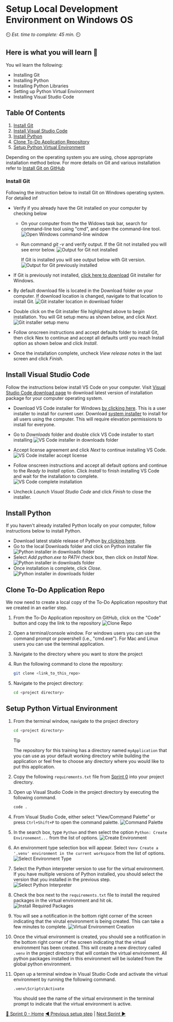# Setup Local Development Environment on Windows OS

⏲️ _Est. time to complete: 45 min._ ⏲️

## Here is what you will learn 🎯

You wil learn the following:

- Installing Git
- Installing Python
- Installing Python Libraries
- Setting up Python Virtual Environment
- Installing Visual Studio Code

## Table Of Contents

1. [Install Git](#install-git)
2. [Install Visual Studio Code](#install-visual-studio-code)
3. [Install Python](#install-python)
4. [Clone To-Do Application Repository](#clone-to-do-application-repo)
5. [Setup Python Virtual Environment](#setup-python-virtual-environment)

Depending on the operating system you are using, chose appropriate installation method below. For more details on Git and various installation refer to [Install Git on GitHub](https://github.com/git-guides/install-git)

### Install Git

Following the instruction below to install Git on Windows operating system. For detailed inf

- Verify if you already have the Git installed on your computer by checking below
  - On your computer from the the Widows task bar, search for command-line tool using "cmd", and open the command-line tool.
  ![Open Windows command-line window](../content-images/Sprint%2000/local/open-command-line-window.png)

  - Run command _git -v_ and verify output.
    If the Git not installed you will see error below.
    ![Output for Git not installed](../content-images/Sprint%2000/local/git-not-installed.png)

    If Git is installed you will see output below with Git version.
    ![Output for Git previously installed](../content-images/Sprint%2000/local/git-previously-installed.png)

- If Git is previously not installed, [click here to download](https://github.com/git-for-windows/git/releases/download/v2.44.0.windows.1/Git-2.44.0-64-bit.exe) Git installer for Windows.
- By default download file is located in the Download folder on your computer. If download location is changed, navigate to that location to install Git.
  ![Git installer location in download folder](../content-images/Sprint%2000/local/git-downloaded-installer.png)

- Double click on the Git installer file highlighted above to begin installation. You will Git setup menu as shown below, and click _Next_.
![Git installer setup menu](../content-images/Sprint%2000/local/git-installer-setup.png)

- Follow onscreen instructions and accept defaults folder to install Git, then click Nex to continue and accept all defaults until you reach Install option as shown below and click _Install_.

- Once the installation complete, uncheck _View release notes_ in the last screen and click _Finish_.


## Install Visual Studio Code

Follow the instructions below install VS Code on your computer. Visit [Visual Studio Code download page](https://code.visualstudio.com/download) to download latest version of installation package for your computer operating system.

- Download VS Code installer for Windows [by clicking here](https://code.visualstudio.com/sha/download?build=stable&os=win32-x64-user). This is a user installer to install for current user. Download [system installer](https://code.visualstudio.com/sha/download?build=stable&os=win32-x64) to install for all users using the computer. This will require elevation permissions to install for everyone.
- Go to _Downloads_ folder and double click VS Code installer to start installing
  ![VS Code installer in downloads folder](../content-images/Sprint%2000/local/vscode-installer-download.png)

- Accept license agreement and click _Next_ to continue installing VS Code.
  ![VS Code installer accept license](../content-images/Sprint%2000/local/vscode-installer-accept-license.png)

- Follow onscreen instructions and accept all default options and continue to the _Ready to Install_ option. Click _Install_ to finish installing VS Code and wait for the installation to complete.
  ![VS Code complete installation](../content-images/Sprint%2000/local/vscode-finish-installation.png)

- Uncheck _Launch Visual Studio Code_ and click _Finish_ to close the installer.

## Install Python

If you haven't already installed Python locally on your computer, follow instructions below to install Python.

- Download latest stable release of Python [by clicking here](https://www.python.org/ftp/python/3.12.2/python-3.12.2-amd64.exe).
- Go to the local Downloads folder and click on Python installer file
  ![Python installer in downloads folder](../content-images/Sprint%2000/local/python-installer.png)
- Select _Add python.exe to PATH_ check box, then click on _Install Now_.
  ![Python installer in downloads folder](../content-images/Sprint%2000/local/python-installation-wizard.png)
- Once installation is complete, click _Close_.
  ![Python installer in downloads folder](../content-images/Sprint%2000/local/python-installation-complete.png)

## Clone To-Do Application Repo
We now need to create a local copy of the To-Do Application repository that we created in an earlier step.

1. From the To-Do Application repository on GitHub, click on the "Code" button and copy the link to the repository
   ![Clone Repo](./images/visual-studio-code-clone-repo-01.png)

2. Open a terminal/console window.  For windows users you can use the command prompt or powershell (i.e., "cmd.exe").  For Mac and Linux users you can use the terminal application.

3. Navigate to the directory where you want to store the project

4. Run the following command to clone the repository:

    ```bash
    git clone <link_to_this_repo>
    ```

5. Navigate to the project directory:

    ```bash
    cd <project directory>
    ```

## Setup Python Virtual Environment

1. From the terminal window, navigate to the project directory

    ```bash
    cd <project directory>
    ```

    > [!TIP]
    > The repository for this training has a directory named `myApplication` that you can use as your default working directory while building the application or feel free to choose any directory where you would like to put this application.

2. Copy the following `requirements.txt` file from [Sprint 0](/Track_1_ToDo_App/Sprint-00%20-%20Environment%20Setup/src/requirements.txt) into your project directory.

3. Open up Visual Studio Code in the project directory by executing the following command.

    ```cmd
    code . 
    ```

4. From Visual Studio Code, either select "View/Command Palette" or press `Ctrl+Shift+P` to open the command palette.
![Command Palette](/Track_1_ToDo_App/Sprint-00%20-%20Environment%20Setup/images/SetupVirtualEnvrionment-01.png)

5. In the search box, type `Python` and then select the option `Python: Create Environement...` from the list of options.
![Create Environment](/Track_1_ToDo_App/Sprint-00%20-%20Environment%20Setup/images/SetupVirtualEnvrionment-02.png)

6. An environment type selection box will appear. Select `Venv Create a '.venv' environment in the current workspace` from the list of options.
![Select Environment Type](/Track_1_ToDo_App/Sprint-00%20-%20Environment%20Setup/images/SetupVirtualEnvrionment-03.png)

7. Select the Python interpreter version to use for the virtual environment.  If you have multiple versions of Python installed, you should select the version that you installed in the previous step.
![Select Python Interpreter](/Track_1_ToDo_App/Sprint-00%20-%20Environment%20Setup/images/SetupVirtualEnvrionment-04.png)

8. Check the box next to the `requirements.txt` file to install the required packages in the virtual environment and hit ok.
![Install Required Packages](/Track_1_ToDo_App/Sprint-00%20-%20Environment%20Setup/images/SetupVirtualEnvrionment-05.png)

9. You will see a notification in the bottom right corner of the screen indicating that the virutal environment is being created.  This can take a few minutes to complete.
![Virtual Environment Creation](/Track_1_ToDo_App/Sprint-00%20-%20Environment%20Setup/images/SetupVirtualEnvrionment-06.png)

10. Once the virtual environment is created, you should see a notification in the bottom right corner of the screen indicating that the virtual environment has been created. 
    This will create a new directory called `.venv` in the project directory that will contain the virtual environment.  All python packages installed in this environment will be isolated from the global python environment.

11. Open up a terminal window in Visual Studio Code and activate the virtual environment by running the following command.

    ```cmd
    .venv\Scripts\Activate
    ```

    You should see the name of the virtual environment in the terminal prompt to indicate that the virtual environment is active.


  
[🔼 Sprint 0 - Home](readme.md) [◀ Previous setup step](01%20-%20Setup%20GitHub%20Account.md) | [Next Sprint ▶](/Track_1_ToDo_App/Sprint-01%20-%20Basic%20Application/README.md)
